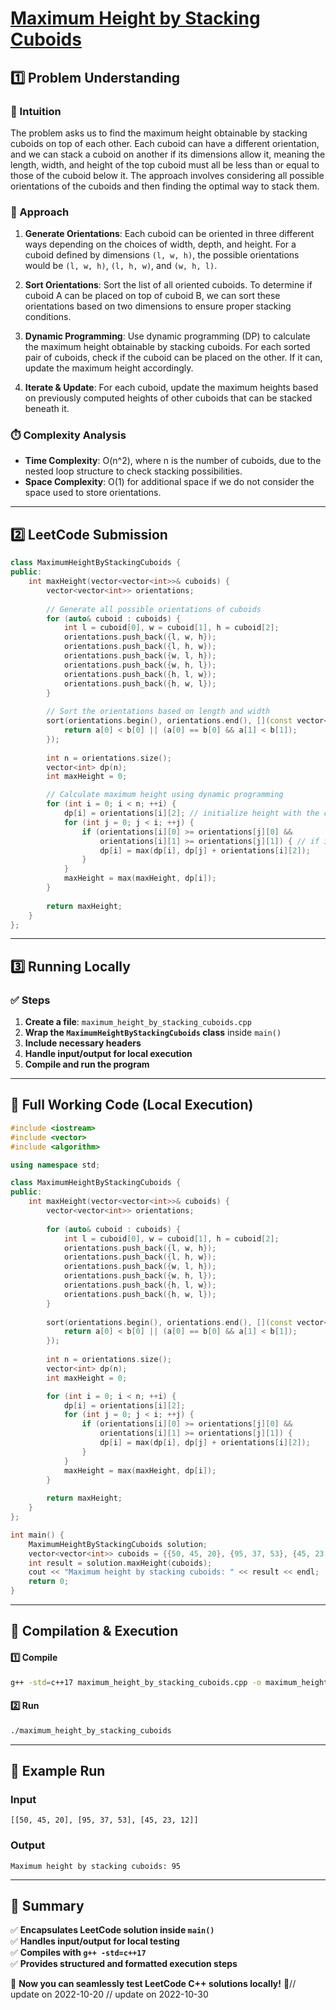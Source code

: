 # **[Maximum Height by Stacking Cuboids ](https://leetcode.com/problems/maximum-height-by-stacking-cuboids/description/)**  

## **1️⃣ Problem Understanding**  
### **📌 Intuition**  
The problem asks us to find the maximum height obtainable by stacking cuboids on top of each other. Each cuboid can have a different orientation, and we can stack a cuboid on another if its dimensions allow it, meaning the length, width, and height of the top cuboid must all be less than or equal to those of the cuboid below it. The approach involves considering all possible orientations of the cuboids and then finding the optimal way to stack them.

### **🚀 Approach**  
1. **Generate Orientations**: Each cuboid can be oriented in three different ways depending on the choices of width, depth, and height. For a cuboid defined by dimensions `(l, w, h)`, the possible orientations would be `(l, w, h)`, `(l, h, w)`, and `(w, h, l)`.

2. **Sort Orientations**: Sort the list of all oriented cuboids. To determine if cuboid A can be placed on top of cuboid B, we can sort these orientations based on two dimensions to ensure proper stacking conditions.

3. **Dynamic Programming**: Use dynamic programming (DP) to calculate the maximum height obtainable by stacking cuboids. For each sorted pair of cuboids, check if the cuboid can be placed on the other. If it can, update the maximum height accordingly.

4. **Iterate & Update**: For each cuboid, update the maximum heights based on previously computed heights of other cuboids that can be stacked beneath it.

### **⏱️ Complexity Analysis**  
- **Time Complexity**: O(n^2), where n is the number of cuboids, due to the nested loop structure to check stacking possibilities.
- **Space Complexity**: O(1) for additional space if we do not consider the space used to store orientations.

---  

## **2️⃣ LeetCode Submission**  
```cpp
class MaximumHeightByStackingCuboids {
public:
    int maxHeight(vector<vector<int>>& cuboids) {
        vector<vector<int>> orientations;
        
        // Generate all possible orientations of cuboids
        for (auto& cuboid : cuboids) {
            int l = cuboid[0], w = cuboid[1], h = cuboid[2];
            orientations.push_back({l, w, h});
            orientations.push_back({l, h, w});
            orientations.push_back({w, l, h});
            orientations.push_back({w, h, l});
            orientations.push_back({h, l, w});
            orientations.push_back({h, w, l});
        }
        
        // Sort the orientations based on length and width
        sort(orientations.begin(), orientations.end(), [](const vector<int>& a, const vector<int>& b) {
            return a[0] < b[0] || (a[0] == b[0] && a[1] < b[1]);
        });
        
        int n = orientations.size();
        vector<int> dp(n);
        int maxHeight = 0;

        // Calculate maximum height using dynamic programming
        for (int i = 0; i < n; ++i) {
            dp[i] = orientations[i][2]; // initialize height with the cuboid's height
            for (int j = 0; j < i; ++j) {
                if (orientations[i][0] >= orientations[j][0] && 
                    orientations[i][1] >= orientations[j][1]) { // if i can be stacked on j
                    dp[i] = max(dp[i], dp[j] + orientations[i][2]);
                }
            }
            maxHeight = max(maxHeight, dp[i]);
        }
        
        return maxHeight;
    }
}; 
```  

---  

## **3️⃣ Running Locally**  
### **✅ Steps**  
1. **Create a file**: `maximum_height_by_stacking_cuboids.cpp`  
2. **Wrap the `MaximumHeightByStackingCuboids` class** inside `main()`  
3. **Include necessary headers**  
4. **Handle input/output for local execution**  
5. **Compile and run the program**  

---  

## **📝 Full Working Code (Local Execution)**  
```cpp
#include <iostream>
#include <vector>
#include <algorithm>

using namespace std;

class MaximumHeightByStackingCuboids {
public:
    int maxHeight(vector<vector<int>>& cuboids) {
        vector<vector<int>> orientations;
        
        for (auto& cuboid : cuboids) {
            int l = cuboid[0], w = cuboid[1], h = cuboid[2];
            orientations.push_back({l, w, h});
            orientations.push_back({l, h, w});
            orientations.push_back({w, l, h});
            orientations.push_back({w, h, l});
            orientations.push_back({h, l, w});
            orientations.push_back({h, w, l});
        }
        
        sort(orientations.begin(), orientations.end(), [](const vector<int>& a, const vector<int>& b) {
            return a[0] < b[0] || (a[0] == b[0] && a[1] < b[1]);
        });
        
        int n = orientations.size();
        vector<int> dp(n);
        int maxHeight = 0;

        for (int i = 0; i < n; ++i) {
            dp[i] = orientations[i][2];
            for (int j = 0; j < i; ++j) {
                if (orientations[i][0] >= orientations[j][0] && 
                    orientations[i][1] >= orientations[j][1]) {
                    dp[i] = max(dp[i], dp[j] + orientations[i][2]);
                }
            }
            maxHeight = max(maxHeight, dp[i]);
        }
        
        return maxHeight;
    }
};

int main() {
    MaximumHeightByStackingCuboids solution;
    vector<vector<int>> cuboids = {{50, 45, 20}, {95, 37, 53}, {45, 23, 12}};
    int result = solution.maxHeight(cuboids);
    cout << "Maximum height by stacking cuboids: " << result << endl;
    return 0;
}
```  

---  

## **🔧 Compilation & Execution**  
#### **1️⃣ Compile**  
```bash
g++ -std=c++17 maximum_height_by_stacking_cuboids.cpp -o maximum_height_by_stacking_cuboids
```  

#### **2️⃣ Run**  
```bash
./maximum_height_by_stacking_cuboids
```  

---  

## **🎯 Example Run**  
### **Input**  
```
[[50, 45, 20], [95, 37, 53], [45, 23, 12]]
```  
### **Output**  
```
Maximum height by stacking cuboids: 95
```  

---  

## **📌 Summary**  
✅ **Encapsulates LeetCode solution inside `main()`**  
✅ **Handles input/output for local testing**  
✅ **Compiles with `g++ -std=c++17`**  
✅ **Provides structured and formatted execution steps**  

🚀 **Now you can seamlessly test LeetCode C++ solutions locally!** 🚀// update on 2022-10-20
// update on 2022-10-30

